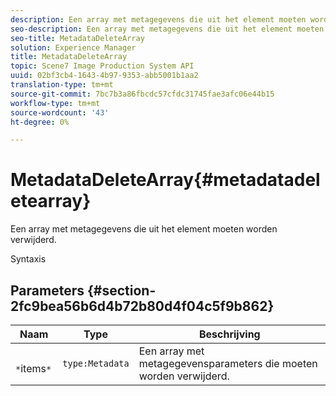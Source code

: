 ```yaml
---
description: Een array met metagegevens die uit het element moeten worden verwijderd.
seo-description: Een array met metagegevens die uit het element moeten worden verwijderd.
seo-title: MetadataDeleteArray
solution: Experience Manager
title: MetadataDeleteArray
topic: Scene7 Image Production System API
uuid: 02bf3cb4-1643-4b97-9353-abb5001b1aa2
translation-type: tm+mt
source-git-commit: 7bc7b3a86fbcdc57cfdc31745fae3afc06e44b15
workflow-type: tm+mt
source-wordcount: '43'
ht-degree: 0%

---
```



# MetadataDeleteArray{#metadatadeletearray}

Een array met metagegevens die uit het element moeten worden verwijderd.

Syntaxis

## Parameters {#section-2fc9bea56b6d4b72b80d4f04c5f9b862}

| Naam | Type | Beschrijving |
|---|---|---|
| ` *`items`*` | `type:Metadata` | Een array met metagegevensparameters die moeten worden verwijderd. |


